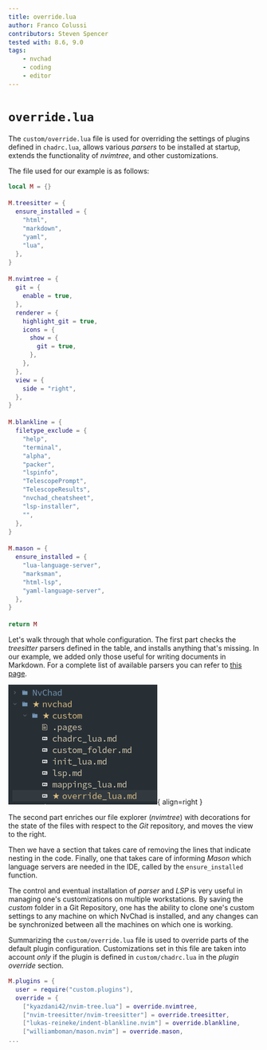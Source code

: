 ```yaml
---
title: override.lua
author: Franco Colussi
contributors: Steven Spencer
tested with: 8.6, 9.0
tags:
    - nvchad
    - coding
    - editor
---
```


# `override.lua`

The `custom/override.lua` file is used for overriding the settings of plugins defined in `chadrc.lua`, allows various *parsers* to be installed at startup, extends the functionality of *nvimtree*, and other customizations.

The file used for our example is as follows:

```lua
local M = {}

M.treesitter = {
  ensure_installed = {
    "html",
    "markdown",
    "yaml",
    "lua",
  },
}

M.nvimtree = {
  git = {
    enable = true,
  },
  renderer = {
    highlight_git = true,
    icons = {
      show = {
        git = true,
      },
    },
  },
  view = {
    side = "right",
  },
}

M.blankline = {
  filetype_exclude = {
    "help",
    "terminal",
    "alpha",
    "packer",
    "lspinfo",
    "TelescopePrompt",
    "TelescopeResults",
    "nvchad_cheatsheet",
    "lsp-installer",
    "",
  },
}

M.mason = {
  ensure_installed = {
    "lua-language-server",
    "marksman",
    "html-lsp",
    "yaml-language-server",
  },
}

return M
```

Let's walk through that whole configuration. The first part checks the *treesitter* parsers defined in the table, and installs anything that's missing. In our example, we added only those useful for writing documents in Markdown. For a complete list of available parsers you can refer to [this page](https://github.com/nvim-treesitter/nvim-treesitter#supported-languages).

![NvimTree Git](../images/nvimtree_git.png){ align=right }

The second part enriches our file explorer (*nvimtree*) with decorations for the state of the files with respect to the *Git* repository, and moves the view to the right.

Then we have a section that takes care of removing the lines that indicate nesting in the code. Finally, one that takes care of informing *Mason* which language servers are needed in the IDE, called by the `ensure_installed` function.

The control and eventual installation of *parser* and *LSP* is very useful in managing one's customizations on multiple workstations. By saving the *custom* folder in a Git Repository, one has the ability to clone one's custom settings to any machine on which NvChad is installed, and any changes can be synchronized between all the machines on which one is working.

Summarizing the `custom/override.lua` file is used to override parts of the default plugin configuration. Customizations set in this file are taken into account *only* if the plugin is defined in `custom/chadrc.lua` in the *plugin override* section.

```lua
M.plugins = {
  user = require("custom.plugins"),
  override = {
    ["kyazdani42/nvim-tree.lua"] = override.nvimtree,
    ["nvim-treesitter/nvim-treesitter"] = override.treesitter,
    ["lukas-reineke/indent-blankline.nvim"] = override.blankline,
    ["williamboman/mason.nvim"] = override.mason,
...
```
